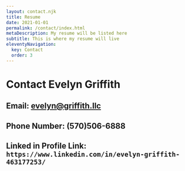```yaml
---
layout: contact.njk
title: Resume
date: 2021-01-01
permalink: /contact/index.html
metaDescription: My resume will be listed here
subtitle: This is where my resume will live
eleventyNavigation:
  key: Contact
  order: 3
---
```

# Contact Evelyn Griffith

## Email: evelyn@griffith.llc

## Phone Number: (570)506-6888

## Linked in Profile Link: `https://www.linkedin.com/in/evelyn-griffith-463177253/`
